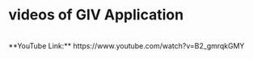 # videos of GIV Application
</br>
**YouTube Link:** https://www.youtube.com/watch?v=B2_gmrqkGMY</br>
</br>
